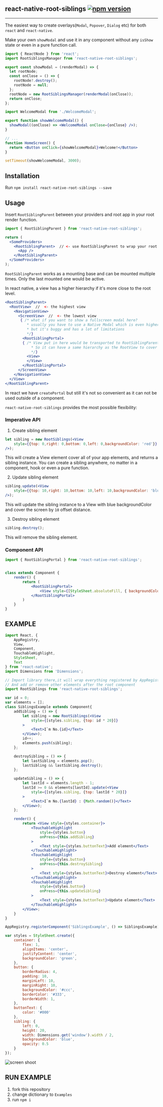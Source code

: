 ## react-native-root-siblings [![npm version](https://badge.fury.io/js/react-native-root-siblings.svg)](http://badge.fury.io/js/react-native-root-siblings)
---


The easiest way to create overlays(`Modal`, `Popover`, `Dialog` etc) for both `react` and `react-native`. 

Make your own `showModal` and use it in any component without any `isShow` state or even in a pure function call.

```jsx
import { ReactNode } from 'react';
import RootSiblingsManager from 'react-native-root-siblings';

export const showModal = (renderModal) => {
  let rootNode;
  const onClose = () => {
    rootNode?.destroy();
    rootNode = null;
  };
  rootNode = new RootSiblingsManager(renderModal(onClose));
  return onClose;
};

import WelcomeModal from './WelcomeModal';

export function showWelcomeModal() {
  showModal((onClose) => <WelcomeModal onClose={onClose} />);
}

// ...
function HomeScreen() {
  return <Button onClick={showWelcomeModal}>Welcome!</Button>
}

setTimeout(showWelcomeModal, 3000);
```


## Installation

Run `npm install react-native-root-siblings --save`

## Usage

Insert `RootSiblingParent` between your providers and root app in your root render function.

```jsx
import { RootSiblingParent } from 'react-native-root-siblings';

return (
  <SomeProviders>
    <RootSiblingParent>  // <- use RootSiblingParent to wrap your root component
      <App />
    </RootSiblingParent>
  </SomeProviders>
);      
```

`RootSiblingParent` works as a mounting base and can be mounted multiple times. Only the last mounted one would be active.

In react native, a view has a higher hierarchy if it's more close to the root level.

```jsx
<RootSiblingParent>
  <RootView>  //  <- the highest view
    <NavigationView>
      <ScreenView>  //  <- the lowest view
       { /* what if you want to show a fullscreen modal here?
          * usually you have to use a Native Modal which is even higher than RootView
          * but it's buggy and has a lot of limitations
          */}
        <RootSiblingPortal>
        { /* View put in here would be transported to RootSiblingParent 
            * So it can have a same hierarchy as the RootView to cover any other views
            */}
          <View>
          </View>
        </RootSiblingPortal>
      </ScreenView>
    </NavigationView>
  </View>
</RootSiblingParent>
```

In react we have `createPortal` but still it's not so convenient as it can not be used outside of a component. 

`react-native-root-siblings` provides the most possible flexibility:

### Imperative API

1. Create sibling element

```jsx
let sibling = new RootSiblings(<View
    style={{top: 0,right: 0,bottom: 0,left: 0,backgroundColor: 'red'}}
/>);
```

This will create a View element cover all of your app elements,
and returns a sibling instance.
You can create a sibling anywhere, no matter in a component, hook or even a pure function.

2. Update sibling element

```jsx
sibling.update(<View
    style={{top: 10,right: 10,bottom: 10,left: 10,backgroundColor: 'blue'}}
/>);
```

This will update the sibling instance to a View with blue backgroundColor and cover the screen by `10` offset distance.

3. Destroy sibling element

```js
sibling.destroy();
```

This will remove the sibling element.


### Component API

```jsx
import { RootSiblingPortal } from 'react-native-root-siblings';


class extends Component {
    render() {
        return (
            <RootSiblingPortal>
                <View style={[StyleSheet.absoluteFill, { backgroundColor: 'rgba(0, 0, 0, 0.25)' }]} />
            </RootSiblingPortal>
        )
    }
}

```

## EXAMPLE

```jsx
import React, {
    AppRegistry,
    View,
    Component,
    TouchableHighlight,
    StyleSheet,
    Text
} from 'react-native';
import Dimensions from 'Dimensions';

// Import library there,it will wrap everything registered by AppRegistry.registerComponent
// And add or remove other elements after the root component
import RootSiblings from 'react-native-root-siblings';

var id = 0;
var elements = [];
class SiblingsExample extends Component{
    addSibling = () => {
        let sibling = new RootSiblings(<View
            style={[styles.sibling, {top: id * 20}]}
        >
            <Text>I`m No.{id}</Text>
        </View>);
        id++;
        elements.push(sibling);
    };

    destroySibling = () => {
        let lastSibling = elements.pop();
        lastSibling && lastSibling.destroy();
    };

    updateSibling = () => {
        let lastId = elements.length - 1;
        lastId >= 0 && elements[lastId].update(<View
            style={[styles.sibling, {top: lastId * 20}]}
        >
            <Text>I`m No.{lastId} : {Math.random()}</Text>
        </View>);
    };

    render() {
        return <View style={styles.container}>
            <TouchableHighlight
                style={styles.button}
                onPress={this.addSibling}
            >
                <Text style={styles.buttonText}>Add element</Text>
            </TouchableHighlight>
            <TouchableHighlight
                style={styles.button}
                onPress={this.destroySibling}
            >
                <Text style={styles.buttonText}>Destroy element</Text>
            </TouchableHighlight>
            <TouchableHighlight
                style={styles.button}
                onPress={this.updateSibling}
            >
                <Text style={styles.buttonText}>Update element</Text>
            </TouchableHighlight>
        </View>;
    }
}

AppRegistry.registerComponent('SiblingsExample', () => SiblingsExample);

var styles = StyleSheet.create({
    container: {
        flex: 1,
        alignItems: 'center',
        justifyContent: 'center',
        backgroundColor: 'green',
    },
    button: {
        borderRadius: 4,
        padding: 10,
        marginLeft: 10,
        marginRight: 10,
        backgroundColor: '#ccc',
        borderColor: '#333',
        borderWidth: 1,
    },
    buttonText: {
        color: '#000'
    },
    sibling: {
        left: 0,
        height: 20,
        width: Dimensions.get('window').width / 2,
        backgroundColor: 'blue',
        opacity: 0.5
    }
});

```

![screen shoot](./Examples/screen-shoot.gif)

## RUN EXAMPLE

1. fork this repository
2. change dictionary to `Examples`
3. run `npm i`
